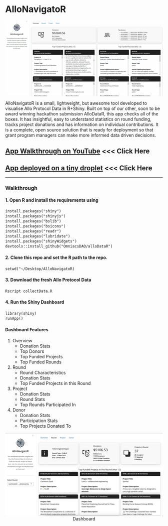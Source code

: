 # AlloNavigatoR

<img src="www/AlloNav3.gif" align="center"/>

AlloNavigatoR is a small, lightweight, but awesome tool developed to visualise Allo Protocol Data in R+Shiny. Built on top of our other, soon to be award winning hackathon submission AlloDataR, this app checks all of the boxes.  It has insightful, easy to understand statistics on round funding, tracks project donations and has information on individual contributions.  It is a complete, open source solution that is ready for deployment so that grant program managers can make more informed data driven decisions.

## [App Walkthrough on YouTube](https://www.youtube.com/watch?v=8d8SEt) <<< Click Here

## [App deployed on a tiny droplet](http://143.198.107.189:4539) <<< Click Here

<hr>

### Walkthrough

#### 1. Open R and install the requirements using

```
install.packages("shiny")
install.packages("shinyjs")
install.packages("bslib")
install.packages("bsicons")
install.packages("readr")
install.packages("lubridate")
install.packages("shinyWidgets")
devtools::install_github("OmniacsDAO/alloDataR")
```
#### 2. Clone this repo and set the R path to the repo.

```
setwd("~/Desktop/AlloNavigatoR)
```

#### 3. Download the fresh Allo Protocol Data

```
Rscript collectData.R
```

#### 4. Run the Shiny Dashboard

```
library(shiny)
runApp()
```

#### Dashboard Features

1. Overview
    * Donation Stats
    * Top Donors
    * Top Funded Projects
    * Top Funded Rounds
2. Round
    * Round Characteristics
    *	Donation Stats
    *	Top Funded Projects in this Round
3. Project
    *	Donation Stats
    *	Round Stats
    *	Top Rounds Participated In
4. Donor
    *	Donation Stats
    *	Participation Stats
    *	Top Projects Donated To

<img src="www/AlloNavigatoR.jpg" align="center"/>
<div align="center">Dashboard</div>